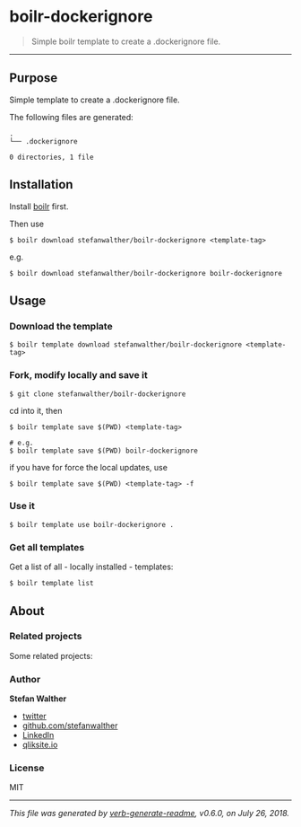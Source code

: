# boilr-dockerignore

> Simple boilr template to create a .dockerignore file.

---

## Purpose
Simple template to create a .dockerignore file.

The following files are generated:

```
.
└── .dockerignore

0 directories, 1 file

```

## Installation
Install [boilr](https://github.com/tmrts/boilr) first. 

Then use 

```
$ boilr download stefanwalther/boilr-dockerignore <template-tag>
```

e.g.
```
$ boilr download stefanwalther/boilr-dockerignore boilr-dockerignore
```

## Usage
### Download the template

```
$ boilr template download stefanwalther/boilr-dockerignore <template-tag>
```

### Fork, modify locally and save it

```
$ git clone stefanwalther/boilr-dockerignore
```

cd into it, then

```
$ boilr template save $(PWD) <template-tag>

# e.g. 
$ boilr template save $(PWD) boilr-dockerignore
```

if you have for force the local updates, use

```
$ boilr template save $(PWD) <template-tag> -f
```

### Use it

```
$ boilr template use boilr-dockerignore .
```

### Get all templates

Get a list of all - locally installed - templates:

```
$ boilr template list
```

## About

### Related projects
Some related projects:

 

### Author
**Stefan Walther**

* [twitter](http://twitter.com/waltherstefan)  
* [github.com/stefanwalther](http://github.com/stefanwalther) 
* [LinkedIn](https://www.linkedin.com/in/stefanwalther/) 
* [qliksite.io](http://qliksite.io)

### License
MIT

***

_This file was generated by [verb-generate-readme](https://github.com/verbose/verb-generate-readme), v0.6.0, on July 26, 2018._

